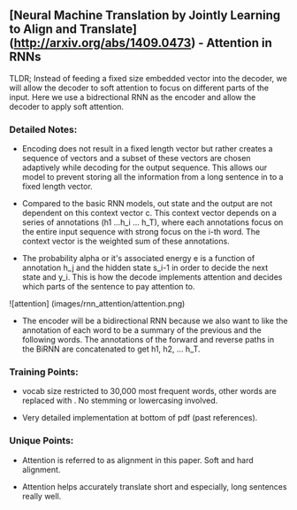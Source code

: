 ## [Neural Machine Translation by Jointly Learning to Align and Translate] (http://arxiv.org/abs/1409.0473) - Attention in RNNs

TLDR; Instead of feeding a fixed size embedded vector into the decoder, we will allow the decoder to soft attention to focus on different parts of the input. Here we use a bidrectional RNN as the encoder and allow the decoder to apply soft attention. 

### Detailed Notes:

- Encoding does not result in a fixed length vector but rather creates a sequence of vectors and a subset of these vectors are chosen adaptively while decoding for the output sequence. 
This allows our model to prevent storing all the information from a long sentence in to a fixed length vector. 

- Compared to the basic RNN models, out state and the output are not dependent on this context vector c. This context vector depends on a series of annotations (h1 ...h_i ... h_T), where each annotations focus on the entire input sequence with strong focus on the i-th word. The context vector is the weighted sum of these annotations. 

- The probability alpha or it's associated energy e is a function of annotation h_j and the hidden state s_i-1 in order to decide the next state and y_i. This is how the decode implements attention and decides which parts of the sentence to pay attention to. 

![attention] (images/rnn_attention/attention.png)

- The encoder will be a bidirectional RNN because we also want to like the annotation of each word to be a summary of the previous and the following words. The annotations of the forward and reverse paths in the BiRNN are concatenated to get h1, h2, ... h_T. 

### Training Points:

- vocab size restricted to 30,000 most frequent words, other words are replaced with <UNK>. No stemming or lowercasing involved. 

- Very detailed implementation at bottom of pdf (past references). 

### Unique Points:

- Attention is referred to as alignment in this paper. Soft and hard alignment.

- Attention helps accurately translate short and especially, long sentences really well. 



